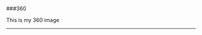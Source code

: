 ###360

This is my 360 image
<script src="//360.vizor.io/scripts/embed.js" data-vizorurl="https://360.vizor.io/embed/v/x47p" ></script>

***
